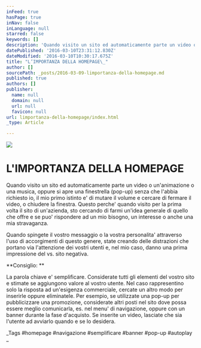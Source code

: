 ```yaml
---
inFeed: true
hasPage: true
inNav: false
inLanguage: null
starred: false
keywords: []
description: 'Quando visito un sito ed automaticamente parte un video o un’animazione o una musica, oppure si apre una finestrella (pop-up) senza che l’abbia richiesto io, il mio primo istinto e’ di mutare il volume e cercare di fermare il video, o chiudere la finestra. Questo perche’ quando visito per la prima volta il sito di un’azienda, sto cercando di farmi un’idea generale di quello che offre e se puo’ rispondere ad un mio bisogno, un interesse o anche una mia stravaganza.'
datePublished: '2016-03-10T23:31:12.830Z'
dateModified: '2016-03-10T10:30:17.675Z'
title: "L’IMPORTANZA DELLA HOMEPAGE\_"
author: []
sourcePath: _posts/2016-03-09-limportanza-della-homepage.md
published: true
authors: []
publisher:
  name: null
  domain: null
  url: null
  favicon: null
url: limportanza-della-homepage/index.html
_type: Article

---
```

![](https://the-grid-user-content.s3-us-west-2.amazonaws.com/16dc757f-264d-4a01-a246-aa35d9f3e2f7.jpg)

# L'IMPORTANZA DELLA HOMEPAGE 

Quando visito un sito ed automaticamente parte un video o un'animazione o una musica, oppure si apre una finestrella (pop-up) senza che l'abbia richiesto io, il mio primo istinto e' di mutare il volume e cercare di fermare il video, o chiudere la finestra. Questo perche' quando visito per la prima volta il sito di un'azienda, sto cercando di farmi un'idea generale di quello che offre e se puo' rispondere ad un mio bisogno, un interesse o anche una mia stravaganza.

Quando spingete il vostro messaggio o la vostra personalita' attraverso l'uso di accorgimenti di questo genere, state creando delle distrazioni che portano via l'attenzione dei vostri utenti e, nel mio caso, danno una prima impressione del vs. sito negativa. 

**Consiglio: **

La parola chiave e' semplificare. Considerate tutti gli elementi del vostro sito e stimate se aggiungono valore al vostro utente. Nel caso rappresentino solo la risposta ad un'esigenza commerciale, cercate un altro modo per inserirle oppure eliminatele. Per esempio, se utilizzate una pop-up per pubblicizzare una promozione, considerate altri posti nel sito dove possa essere meglio comunicarla, es. nel menu' di navigazione, oppure con un banner durante la fase d'acquisto. 
Se inserite un video, lasciate che sia l'utente ad avviarlo quando e se lo desidera. 

_Tags \#homepage \#navigazione \#semplificare \#banner \#pop-up \#autoplay 
_